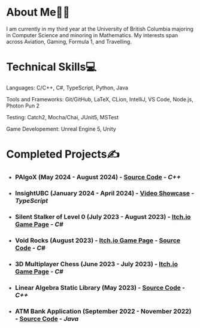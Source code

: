 <!-- ## Check out my game creations here: [Itch.io Game Porfolio](https://skyl1ne0.itch.io/) -->

# About Me👨‍💻

I am currently in my third year at the University of British Columbia majoring in Computer Science and minoring in Mathematics. My interests span across Aviation, Gaming, Formula 1, and Travelling. 

# Technical Skills💻

Languages: C/C++, C#, TypeScript, Python, Java

Tools and Frameworks: Git/GitHub, LaTeX, CLion, IntelliJ, VS Code, Node.js, Photon Pun 2

Testing: Catch2, Mocha/Chai, JUnit5, MSTest 

Game Developement: Unreal Engine 5, Unity <br>


<!-- # Relevant University Courses📝

- CPSC 340 (Machine Learning and Data Mining)
- CPSC 313 (Computer Hardware and Operating Systems)
- CPSC 322 (Introduction to Artificial Intelligence)
- CPSC 317 (Introduction to Computer Networking)
- CPSC 320 (Intermediate Algorithm Design and Analysis)
- CPSC 310 (Introduction to Software Engineering)
- Math 302 (Introduction to Probability)
- Math 340 (Introduction to Linear Programming) -->

<!-- # Current Projects🛠️ -->
  <!-- - ### Kings vs Pigs (April 2024 - )
  - 2D platformer game in Unreal Engine 5. Main goal is to learn UE5 blueprinting and focusing on user interaction, collisons and triggers, and core game mechanics.  -->

# Completed Projects✍️
- ### PAlgoX (May 2024 - August 2024) - [Source Code](https://github.com/Aadit1004/PAlgoX) - *C++*
- ### InsightUBC (January 2024 - April 2024) - [Video Showcase](https://youtu.be/75JvkotGXSQ) - *TypeScript*
<!-- Currently working on a full stack project, along with [Bryan Hui](https://github.com/Sudo-BryanH), which focuses on creating an efficient backend for managing and querying historical data about UBC sections and rooms, followed by developing a user-friendly frontend for interactive queries. Using TypeScript, Node.JS, and Mocha/Chai for testing. -->
- ### Silent Stalker of Level 0 (July 2023 - August 2023) - [Itch.io Game Page](https://skyl1ne0.itch.io/silent-stalker-of-level-0) - *C#*
- ### Void Rocks (August 2023) - [Itch.io Game Page](https://skyl1ne0.itch.io/void-rocks) - [Source Code](https://github.com/Aadit1004/Void-Rocks) - *C#*
- ### 3D Multiplayer Chess (June 2023 - July 2023) - [Itch.io Game Page](https://skyl1ne0.itch.io/chess-3d) - *C#*
- ### Linear Algebra Static Library (May 2023) - [Source Code](https://github.com/Aadit1004/Linear-Algebra-Static-Library) - *C++*
- ### ATM Bank Application (September 2022 - November 2022) - [Source Code](https://github.com/Aadit1004/ATM-Bank-Application) - *Java*

<!-- # Completed Solo-Development Game Projects🎮 -->
